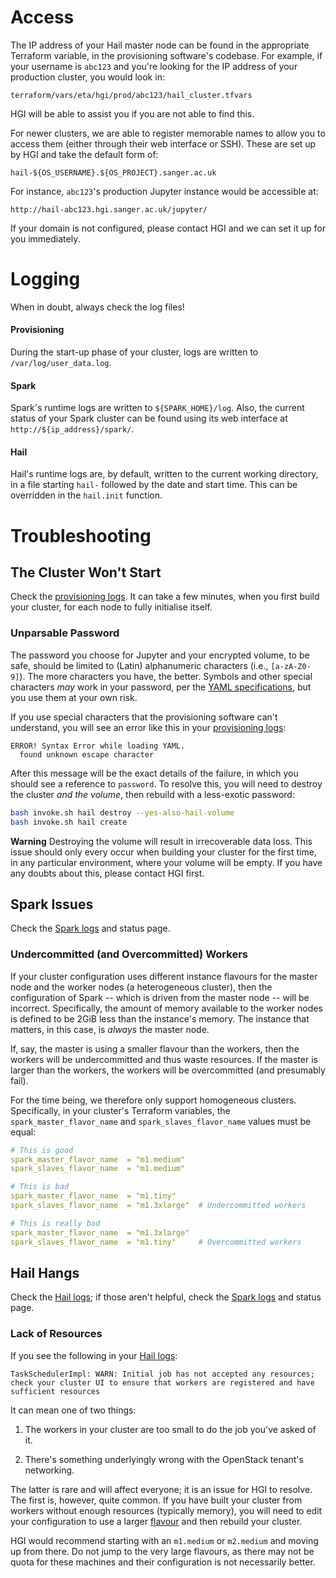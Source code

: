 # Access

The IP address of your Hail master node can be found in the appropriate
Terraform variable, in the provisioning software's codebase. For
example, if your username is `abc123` and you're looking for the IP
address of your production cluster, you would look in:

    terraform/vars/eta/hgi/prod/abc123/hail_cluster.tfvars

HGI will be able to assist you if you are not able to find this.

For newer clusters, we are able to register memorable names to allow you
to access them (either through their web interface or SSH). These are
set up by HGI and take the default form of:

    hail-${OS_USERNAME}.${OS_PROJECT}.sanger.ac.uk

For instance, `abc123`'s production Jupyter instance would be accessible
at:

    http://hail-abc123.hgi.sanger.ac.uk/jupyter/

If your domain is not configured, please contact HGI and we can set it
up for you immediately.

# Logging

When in doubt, always check the log files!

#### Provisioning
During the start-up phase of your cluster, logs are written to
`/var/log/user_data.log`.

#### Spark
Spark's runtime logs are written to `${SPARK_HOME}/log`. Also, the
current status of your Spark cluster can be found using its web
interface at `http://${ip_address}/spark/`.

#### Hail
Hail's runtime logs are, by default, written to the current working
directory, in a file starting `hail-` followed by the date and start
time. This can be overridden in the `hail.init` function.

# Troubleshooting

## The Cluster Won't Start

Check the [provisioning logs](#provisioning). It can take a few minutes,
when you first build your cluster, for each node to fully initialise
itself.

### Unparsable Password

The password you choose for Jupyter and your encrypted volume, to be
safe, should be limited to (Latin) alphanumeric characters (i.e.,
`[a-zA-Z0-9]`). The more characters you have, the better. Symbols and
other special characters *may* work in your password, per the [YAML
specifications](https://yaml.org/spec/1.1/), but you use them at your
own risk.

If you use special characters that the provisioning software can't
understand, you will see an error like this in your [provisioning
logs](#provisioning):

```
ERROR! Syntax Error while loading YAML.
  found unknown escape character
```

After this message will be the exact details of the failure, in which
you should see a reference to `password`. To resolve this, you will need
to destroy the cluster *and the volume*, then rebuild with a less-exotic
password:

```bash
bash invoke.sh hail destroy --yes-also-hail-volume
bash invoke.sh hail create
```

**Warning** Destroying the volume will result in irrecoverable data
loss. This issue should only every occur when building your cluster for
the first time, in any particular environment, where your volume will be
empty. If you have any doubts about this, please contact HGI first.

## Spark Issues

Check the [Spark logs](#spark) and status page.

### Undercommitted (and Overcommitted) Workers

If your cluster configuration uses different instance flavours for the
master node and the worker nodes (a heterogeneous cluster), then the
configuration of Spark -- which is driven from the master node -- will
be incorrect. Specifically, the amount of memory available to the worker
nodes is defined to be 2GiB less than the instance's memory. The
instance that matters, in this case, is *always* the master node.

If, say, the master is using a smaller flavour than the workers, then
the workers will be undercommitted and thus waste resources. If the
master is larger than the workers, the workers will be overcommitted
(and presumably fail).

For the time being, we therefore only support homogeneous clusters.
Specifically, in your cluster's Terraform variables, the
`spark_master_flavor_name` and `spark_slaves_flavor_name` values must be
equal:

```yml
# This is good
spark_master_flavor_name  = "m1.medium"
spark_slaves_flavor_name  = "m1.medium"

# This is bad
spark_master_flavor_name  = "m1.tiny"
spark_slaves_flavor_name  = "m1.3xlarge"  # Undercommitted workers

# This is really bad
spark_master_flavor_name  = "m1.3xlarge"
spark_slaves_flavor_name  = "m1.tiny"     # Overcommitted workers
```

## Hail Hangs

Check the [Hail logs](#hail); if those aren't helpful, check the [Spark
logs](#spark) and status page.

### Lack of Resources

If you see the following in your [Hail logs](#hail):

```
TaskSchedulerImpl: WARN: Initial job has not accepted any resources; check your cluster UI to ensure that workers are registered and have sufficient resources
```

It can mean one of two things:

1. The workers in your cluster are too small to do the job you've asked
   of it.

2. There's something underlyingly wrong with the OpenStack tenant's
   networking.

The latter is rare and will affect everyone; it is an issue for HGI to
resolve. The first is, however, quite common. If you have built your
cluster from workers without enough resources (typically memory), you
will need to edit your configuration to use a larger
[flavour](https://ssg-confluence.internal.sanger.ac.uk/display/OPENSTACK/Flavours)
and then rebuild your cluster.

HGI would recommend starting with an `m1.medium` or `m2.medium` and
moving up from there. Do not jump to the very large flavours, as there
may not be quota for these machines and their configuration is not
necessarily better.
